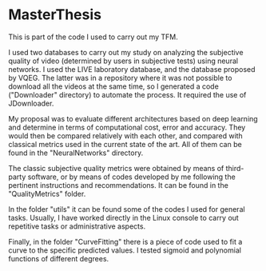# MasterThesis

This is part of the code I used to carry out my TFM. 

I used two databases to carry out my study on analyzing the subjective quality of video (determined by users in subjective tests) using neural networks. I used the LIVE laboratory database, and the database proposed by VQEG. The latter was in a repository where it was not possible to download all the videos at the same time, so I generated a code ("Downloader" directory) to automate the process. It required the use of JDownloader.

My proposal was to evaluate different architectures based on deep learning and determine in terms of computational cost, error and accuracy. They would then be compared relatively with each other, and compared with classical metrics used in the current state of the art. All of them can be found in the "NeuralNetworks" directory.

The classic subjective quality metrics were obtained by means of third-party software, or by means of codes developed by me following the pertinent instructions and recommendations. It can be found in the "QualityMetrics" folder.

In the folder "utils" it can be found some of the codes I used for general tasks. Usually, I have worked directly in the Linux console to carry out repetitive tasks or administrative aspects.

Finally, in the folder "CurveFitting" there is a piece of code used to fit a curve to the specific predicted values. I tested sigmoid and polynomial functions of different degrees.
